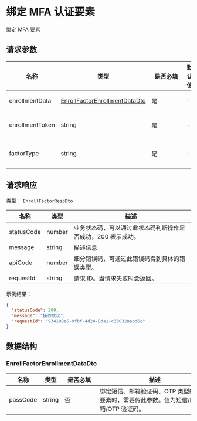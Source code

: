 # 绑定 MFA 认证要素

<!--
  警告⚠️：
  不要直接修改该文档，
  https://github.com/Authing/authing-docs-factory
  使用该项目进行生成
-->

<LastUpdated />

绑定 MFA 要素

## 请求参数

| 名称 | 类型 | <div style="width:80px">是否必填</div> | 默认值 | <div style="width:300px">描述</div> | <div style="width:200px"></div>示例值</div> |
| ---- | ---- | ---- | ---- | ---- | ---- |
| enrollmentData | <a href="#EnrollFactorEnrollmentDataDto">EnrollFactorEnrollmentDataDto</a> | 是 | - | 绑定 MFA 认证要素时，对应认证要素要求的验证信息。  |  |
| enrollmentToken | string | 是 | - | 「发起绑定 MFA 认证要素请求」接口返回的 enrollmentToken，此 token 有效时间为一分钟。  | `TQoCISidM0kBji0dxRi3afSDtkvvMiUphenIgLF87y+JOw4T8fDWOsHHXIcvZ2EVESXhTrfGyh1iGf52Cg9e9byeFQvm1VZ0QWrwmzwpntFAVtf1IP9LqVhmzXhBMFvLOcU/z1Eh/n0CrwX0uHNpJoMW9lp9AqHd9HvauaGKX+Y=` |
| factorType | string | 是 | - | MFA 认证要素类型，目前共支持短信、邮箱验证码、OTP、人脸四种类型的认证要素。  | `SMS` |


<!-- 暂时不显示示例代码 -->
<!-- ## 示例代码
```go
package main

import (
    "github.com/Authing/authing-golang-sdk/management"
    "github.com/Authing/authing-golang-sdk/dto"

    "fmt"
)

func main() {
    options := management.ClientOptions {
        AccessKeyId:     "AUTHING_USERPOOL_ID",
        AccessKeySecret: "AUTHING_USERPOOL_SECRET",
    }

    client, err := management.NewClient(&options)
    if err != nil {
        // The exception needs to be handled by the developer.
    }

    response := client.enrollFactor(
      dto.EnrollFactorDto {
          FactorType: EnrollFactorDto.factorType.SMS,
          EnrollmentToken: "TQoCISidM0kBji0dxRi3afSDtkvvMiUphenIgLF87y+JOw4T8fDWOsHHXIcvZ2EVESXhTrfGyh1iGf52Cg9e9byeFQvm1VZ0QWrwmzwpntFAVtf1IP9LqVhmzXhBMFvLOcU/z1Eh/n0CrwX0uHNpJoMW9lp9AqHd9HvauaGKX+Y=",
        EnrollmentData: dto.EnrollFactorEnrollmentDataDto {
                          PassCode: "123456",
        },
    }
  )
}
```
 -->

## 请求响应

类型： `EnrollFactorRespDto`

| 名称 | 类型 | 描述 |
| ---- | ---- | ---- |
| statusCode | number | 业务状态码，可以通过此状态码判断操作是否成功，200 表示成功。 |
| message | string | 描述信息 |
| apiCode | number | 细分错误码，可通过此错误码得到具体的错误类型。 |
| requestId | string | 请求 ID。当请求失败时会返回。 |



示例结果：

```json
{
  "statusCode": 200,
  "message": "操作成功",
  "requestId": "934108e5-9fbf-4d24-8da1-c330328abd6c"
}
```

## 数据结构


### <a id="EnrollFactorEnrollmentDataDto"></a> EnrollFactorEnrollmentDataDto

| 名称 | 类型 | <div style="width:80px">是否必填</div> | <div style="width:300px">描述</div> | <div style="width:200px">示例值</div> |
| ---- |  ---- | ---- | ---- | ---- |
| passCode | string | 否 | 绑定短信、邮箱验证码、OTP 类型的认证要素时，需要传此参数。值为短信/邮箱/OTP 验证码。   |  `123456` |



